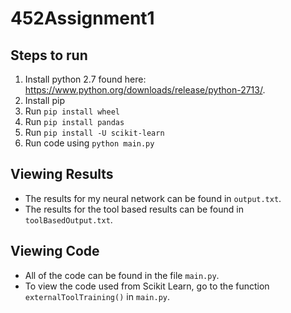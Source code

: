 # 452Assignment1

## Steps to run

1. Install python 2.7 found here: https://www.python.org/downloads/release/python-2713/.
2. Install pip
3. Run `pip install wheel`
4. Run `pip install pandas`
5. Run `pip install -U scikit-learn`
5. Run code using `python main.py`

## Viewing Results

- The results for my neural network can be found in `output.txt`.
- The results for the tool based results can be found in `toolBasedOutput.txt`.

## Viewing Code

- All of the code can be found in the file `main.py`.
- To view the code used from Scikit Learn, go to the function `externalToolTraining()` in `main.py`.